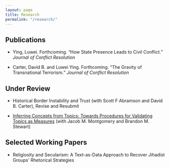 ```yaml
---
layout: page
title: Research
permalink: "/research/"
---
```


## Publications
* Ying, Luwei. Forthcoming. <q>How State Presence Leads to Civil Conflict.</q> <i>Journal of Conflict Resolution</i>

* Carter, David B. and Luwei Ying. Forthcoming. <q>The Gravity of Transnational Terrorism.</q> <i>Journal of Conflict Resolution</i>

<!-- +## Invited to Revise and Resubmit or Under Review+ -->
## Under Review
* Historical Border Instability and Trust (with Scott F Abramson and David B. Carter), Revise and Resubmit

* <a href="/files/yms_validation.pdf">Inferring Concepts from Topics: Towards Procedures for Validating Topics as Measures</a> (with Jacob M. Montgomery and Brandon M. Stewart)

## Selected Working Papers

* Religiosity and Secularism: A Text-as-Data Approach to Recover Jihadist Groups' Rhetorical Strategies
